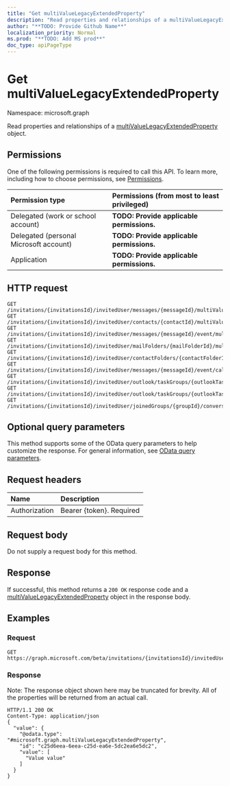 ```yaml
---
title: "Get multiValueLegacyExtendedProperty"
description: "Read properties and relationships of a multiValueLegacyExtendedProperty object."
author: "**TODO: Provide Github Name**"
localization_priority: Normal
ms.prod: "**TODO: Add MS prod**"
doc_type: apiPageType
---
```


# Get multiValueLegacyExtendedProperty

Namespace: microsoft.graph

Read properties and relationships of a [multiValueLegacyExtendedProperty](../resources/multivaluelegacyextendedproperty.md) object.

## Permissions
One of the following permissions is required to call this API. To learn more, including how to choose permissions, see [Permissions](/concepts/permissions-reference.md).

|Permission type|Permissions (from most to least privileged)|
|:---|:---|
|Delegated (work or school account)|**TODO: Provide applicable permissions.**|
|Delegated (personal Microsoft account)|**TODO: Provide applicable permissions.**|
|Application|**TODO: Provide applicable permissions.**|

## HTTP request
<!-- {
  "blockType": "ignored"
}
-->
``` http
GET /invitations/{invitationsId}/invitedUser/messages/{messageId}/multiValueExtendedProperties/{multiValueLegacyExtendedPropertyId}
GET /invitations/{invitationsId}/invitedUser/contacts/{contactId}/multiValueExtendedProperties/{multiValueLegacyExtendedPropertyId}
GET /invitations/{invitationsId}/invitedUser/messages/{messageId}/event/multiValueExtendedProperties/{multiValueLegacyExtendedPropertyId}
GET /invitations/{invitationsId}/invitedUser/mailFolders/{mailFolderId}/multiValueExtendedProperties/{multiValueLegacyExtendedPropertyId}
GET /invitations/{invitationsId}/invitedUser/contactFolders/{contactFolderId}/multiValueExtendedProperties/{multiValueLegacyExtendedPropertyId}
GET /invitations/{invitationsId}/invitedUser/messages/{messageId}/event/calendar/multiValueExtendedProperties/{multiValueLegacyExtendedPropertyId}
GET /invitations/{invitationsId}/invitedUser/outlook/taskGroups/{outlookTaskGroupId}/taskFolders/{outlookTaskFolderId}/multiValueExtendedProperties/{multiValueLegacyExtendedPropertyId}
GET /invitations/{invitationsId}/invitedUser/outlook/taskGroups/{outlookTaskGroupId}/taskFolders/{outlookTaskFolderId}/tasks/{outlookTaskId}/multiValueExtendedProperties/{multiValueLegacyExtendedPropertyId}
GET /invitations/{invitationsId}/invitedUser/joinedGroups/{groupId}/conversations/{conversationId}/threads/{conversationThreadId}/posts/{postId}/multiValueExtendedProperties/{multiValueLegacyExtendedPropertyId}
```

## Optional query parameters
This method supports some of the OData query parameters to help customize the response. For general information, see [OData query parameters](/graph/query-parameters).

## Request headers
|Name|Description|
|:---|:---|
|Authorization|Bearer {token}. Required|

## Request body
Do not supply a request body for this method.

## Response
If successful, this method returns a `200 OK` response code and a [multiValueLegacyExtendedProperty](../resources/multivaluelegacyextendedproperty.md) object in the response body.

## Examples

### Request
<!-- {
  "blockType": "request",
  "name": "get_multivaluelegacyextendedproperty"
}
-->
``` http
GET https://graph.microsoft.com/beta/invitations/{invitationsId}/invitedUser/messages/{messageId}/multiValueExtendedProperties/{multiValueLegacyExtendedPropertyId}
```

### Response
Note: The response object shown here may be truncated for brevity. All of the properties will be returned from an actual call.
<!-- {
  "blockType": "response",
  "truncated": true,
  "@odata.type": "microsoft.graph.multiValueLegacyExtendedProperty"
}
-->
``` http
HTTP/1.1 200 OK
Content-Type: application/json
{
  "value": {
    "@odata.type": "#microsoft.graph.multiValueLegacyExtendedProperty",
    "id": "c25d6eea-6eea-c25d-ea6e-5dc2ea6e5dc2",
    "value": [
      "Value value"
    ]
  }
}
```

